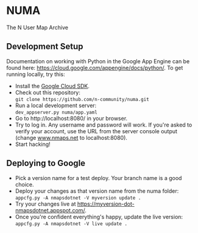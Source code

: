 # NUMA
The N User Map Archive

## Development Setup

Documentation on working with Python in the Google App Engine can be found here:
https://cloud.google.com/appengine/docs/python/.    To get running locally,  try
this:

- Install the [Google Cloud SDK](https://cloud.google.com/sdk/).
- Check out this repository:  
  `git clone https://github.com/n-community/numa.git`
- Run a local development server:  
  `dev_appserver.py numa/app.yaml`
- Go to http://localhost:8080/ in your browser.
- Try to log in. Any username and password will work.  If you're asked to verify
  your account, use the URL from the server console output (change www.nmaps.net
  to localhost:8080).
- Start hacking!


## Deploying to Google

- Pick a version name for a test deploy.  Your branch name is a good choice.
- Deploy your changes as that version name from the numa folder:  
  `appcfg.py -A nmapsdotnet -V myversion update .`
- Try your changes live at https://myversion-dot-nmapsdotnet.appspot.com/.
- Once you're confident everything's happy, update the live version:  
  `appcfg.py -A nmapsdotnet -V live update .`
